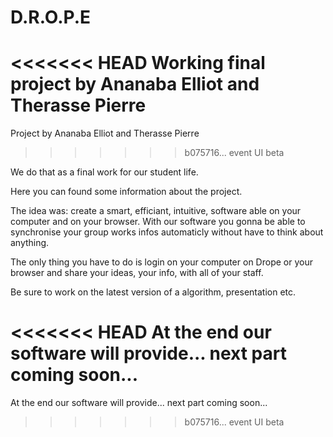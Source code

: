 D.R.O.P.E
=========

<<<<<<< HEAD
Working final project by Ananaba Elliot and Therasse Pierre
=======
Project by Ananaba Elliot and Therasse Pierre
>>>>>>> b075716... event UI beta

We do that as a final work for our student life.

Here you can found some information about the project.



The idea was: create a smart, efficiant, intuitive, software able on your
computer and on your browser. With our software you gonna be able to synchronise
your group works infos automaticly without have to think about anything.

The only thing you have to do is login on your computer on Drope or your browser
and share your ideas, your info, with all of your staff.

Be sure to work on the latest version of a algorithm, presentation etc.

<<<<<<< HEAD
At the end our software will provide... next part coming soon...
=======
At the end our software will provide... next part coming soon...
>>>>>>> b075716... event UI beta
